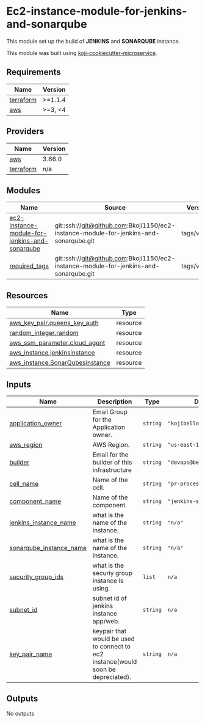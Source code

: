 # Ec2-instance-module-for-jenkins-and-sonarqube

This module set up the build of **JENKINS** and **SONARQUBE** instance.

This module was built using [koji-cookiecutter-microservice](git@github.com:Bkoji1150/ec2-instance.git).
<!-- prettier-ignore-start -->
<!-- BEGINNING OF PRE-COMMIT-TERRAFORM DOCS HOOK -->
## Requirements

| Name | Version |
|------|---------|
| <a name="require_terraform"></a>[terraform](#requiremnet\_terraform) | >=1.1.4 |
| <a name="requirement_aws"></a> [aws](#requirement\_aws) | >=3, <4 |

## Providers

| Name | Version |
|------|---------|
| <a name="provider_aws"></a> [aws](#provider\_aws) | 3.66.0 |
| <a name="provider_terraform"></a> [terraform](#provider\_terraform) | n/a |

## Modules

| Name | Source | Version |
|------|--------|---------|
| <a name="ec2-instance-module-for-jenkins-and-sonarqube"></a> [ec2\-instance\-module\-for\-jenkins\-and\-sonarqube](#module\_pr\_process\_participation\_api\_microservice) | git::ssh://git@github.com:Bkoji1150/ec2-instance-module-for-jenkins-and-sonarqube.git | tags/v0.1.0 |
| <a name="module_required_tags"></a> [required\_tags](#module\_required\_tags) | git::ssh://git@github.com:Bkoji1150/ec2-instance-module-for-jenkins-and-sonarqube.git | tags/v0.1.0 |

## Resources

| Name | Type |
|------|------|
| [aws_key_pair.queens_key_auth](https://registry.terraform.io/providers/hashicorp/aws/latest/docs/data-sources/ssm_parameter) | resource |
| [random_integer.random](https://registry.terraform.io/providers/hashicorp/aws/latest/docs/data-sources/ssm_parameter) | resource |
| [aws_ssm_parameter.cloud_agent](https://registry.terraform.io/providers/hashicorp/aws/latest/docs/data-sources/ssm_parameter) | resource |
| [aws_instance.jenkinsinstance](https://registry.terraform.io/providers/hashicorp/aws/latest/docs/data-sources/ssm_parameter) | resource |
| [aws_instance.SonarQubesinstance](https://registry.terraform.io/providers/hashicorp/terraform/latest/docs/data-sources/remote_state) | resource |

## Inputs

| Name | Description | Type | Default | Required |
|------|-------------|------|---------|:--------:|
| <a name="input_application_owner"></a> [application\_owner](#input\_application\_owner) | Email Group for the Application owner. | `string` | `"kojibello058@gmail.com"` | no |
| <a name="input_aws_region"></a> [aws\_region](#input\_aws\_region) | AWS Region. | `string` | `"us-east-1"` | no |
| <a name="input_builder"></a> [builder](#input\_builder) | Email for the builder of this infrastructure | `string` | `"devops@bellese.io"` | no |
| <a name="input_cell_name"></a> [cell\_name](#input\_cell\_name) | Name of the cell. | `string` | `"pr-process"` | no |
| <a name="input_component_name"></a> [component\_name](#input\_component\_name) | Name of the component. | `string` | `"jenkins-sonar-instance"` | no |
| <a name="input_jenkins_instance_name"></a> [jenkins\_instance\_name](#input\_instance\_name\_source) | what is the name of the instance.| `string` | `"n/a"` | no |
| <a name="input_sonarqube_instance_name"></a> [sonarqube\_instance\_name](#input\_instance\_name\_source) | what is the name of the instance.| `string` | `"n/a"` | no |
| <a name="input_security_group_ids"></a> [security\_group\_ids](#input\_security\_group\_ids) | what is the securiy group instance is using. | `list` | `n/a` | yes |
| <a name="input_subnet_id"></a> [subnet\_id](#input\_subnet\_id) | subnet id of jenkins instance app/web. | `string` | `n/a` | yes |
| <a name="input_keypair_name"></a> [key_pair\_name](#input\_key\_pair\_name) | keypair that would be used to connect to ec2 instance(would soon be depreciated). | `string` | `n/a` | no |

## Outputs
No outputs
<!-- END OF PRE-COMMIT-TERRAFORM DOCS HOOK -->
<!-- prettier-ignore-end -->
